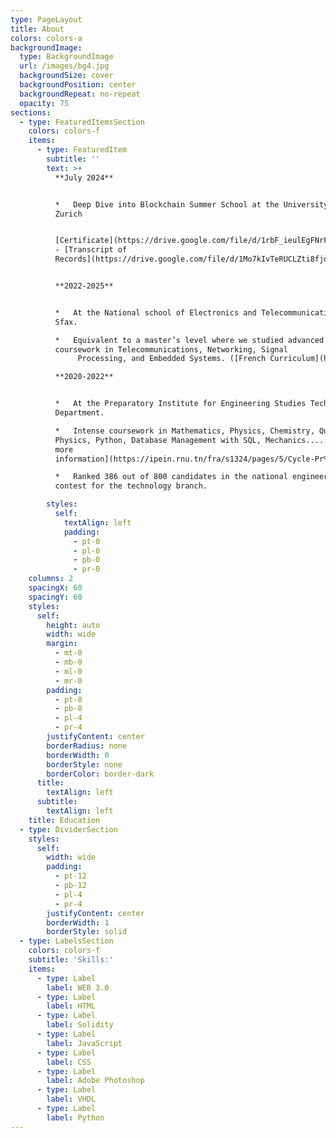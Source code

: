```yaml
---
type: PageLayout
title: About
colors: colors-a
backgroundImage:
  type: BackgroundImage
  url: /images/bg4.jpg
  backgroundSize: cover
  backgroundPosition: center
  backgroundRepeat: no-repeat
  opacity: 75
sections:
  - type: FeaturedItemsSection
    colors: colors-f
    items:
      - type: FeaturedItem
        subtitle: ''
        text: >+
          **July 2024** 


          *   Deep Dive into Blockchain Summer School at the University of
          Zurich


          [Certificate](https://drive.google.com/file/d/1rbF_ieulEgFNrFWYFZxBOu7zSDW4aUMI/view?usp=sharing)
          - [Transcript of
          Records](https://drive.google.com/file/d/1Mo7kIvTeRUCLZti8fjdOV3VqyZi285VS/view?usp=sharing)


          **2022-2025**


          *   At the National school of Electronics and Telecommunications of
          Sfax.

          *   Equivalent to a master’s level where we studied advanced
          coursework in Telecommunications, Networking, Signal
               Processing, and Embedded Systems. ([French Curriculum](https://drive.google.com/file/d/1z_ZNKCpmfk74t3Jpm9gz9z_ybfqDD5TC/view?usp=sharing))

          **2020-2022**


          *   At the Preparatory Institute for Engineering Studies Technology
          Department.

          *   Intense coursework in Mathematics, Physics, Chemistry, Quantum
          Physics, Python, Database Management with SQL, Mechanics.... ([for
          more
          information](https://ipein.rnu.tn/fra/s1324/pages/5/Cycle-Pr%C3%A9paratoire-Programmes))

          *   Ranked 386 out of 800 candidates in the national engineering
          contest for the technology branch.

        styles:
          self:
            textAlign: left
            padding:
              - pt-0
              - pl-0
              - pb-0
              - pr-0
    columns: 2
    spacingX: 60
    spacingY: 60
    styles:
      self:
        height: auto
        width: wide
        margin:
          - mt-0
          - mb-0
          - ml-0
          - mr-0
        padding:
          - pt-8
          - pb-8
          - pl-4
          - pr-4
        justifyContent: center
        borderRadius: none
        borderWidth: 0
        borderStyle: none
        borderColor: border-dark
      title:
        textAlign: left
      subtitle:
        textAlign: left
    title: Education
  - type: DividerSection
    styles:
      self:
        width: wide
        padding:
          - pt-12
          - pb-12
          - pl-4
          - pr-4
        justifyContent: center
        borderWidth: 1
        borderStyle: solid
  - type: LabelsSection
    colors: colors-f
    subtitle: 'Skills:'
    items:
      - type: Label
        label: WEB 3.0
      - type: Label
        label: HTML
      - type: Label
        label: Solidity
      - type: Label
        label: JavaScript
      - type: Label
        label: CSS
      - type: Label
        label: Adobe Photoshop
      - type: Label
        label: VHDL
      - type: Label
        label: Python
---
```

